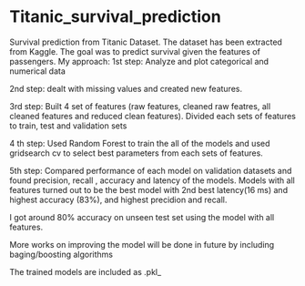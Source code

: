 # Titanic_survival_prediction
Survival prediction from Titanic Dataset. The dataset has been extracted from Kaggle. The goal was to predict survival given the features of passengers.
My approach: 
1st step: Analyze and plot categorical and numerical data

2nd step: dealt with missing values and created new features.

3rd step: Built 4 set of features (raw features, cleaned raw featres, all cleaned features and reduced clean features). Divided each sets of features to train, test and validation sets

4 th step: Used Random Forest to train the all of the models and used gridsearch cv to select best parameters from each sets of features.

5th step: Compared performance of each model on validation datasets and found precision, recall , accuracy and latency of the models. Models with all features turned out to be the best model with 2nd best latency(16 ms) and highest accuracy (83%), and highest precidion and recall.

I got around 80% accuracy on unseen test set using the model with all features.

More works on improving the model will be done in future by including baging/boosting algorithms

The trained models are included as .pkl_
